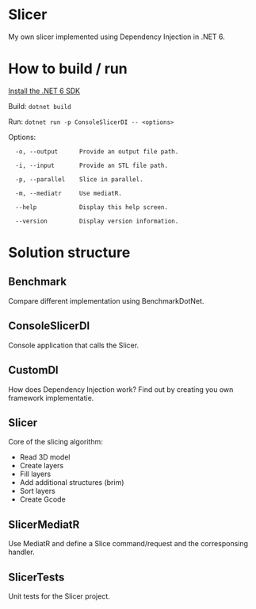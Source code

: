 # Slicer
My own slicer implemented using Dependency Injection in .NET 6.

# How to build / run
[Install the .NET 6 SDK](https://dotnet.microsoft.com/download/dotnet/6.0)

Build:
```dotnet build```

Run:
```dotnet run -p ConsoleSlicerDI -- <options>```

Options:
```
  -o, --output      Provide an output file path.

  -i, --input       Provide an STL file path.

  -p, --parallel    Slice in parallel.

  -m, --mediatr     Use mediatR.

  --help            Display this help screen.

  --version         Display version information.
```
# Solution structure

## Benchmark
Compare different implementation using BenchmarkDotNet.

## ConsoleSlicerDI
Console application that calls the Slicer.

## CustomDI
How does Dependency Injection work? Find out by creating you own framework implementatie.

## Slicer
Core of the slicing algorithm:
- Read 3D model
- Create layers
- Fill layers
- Add additional structures (brim)
- Sort layers
- Create Gcode

## SlicerMediatR
Use MediatR and define a Slice command/request and the corresponsing handler.

## SlicerTests
Unit tests for the Slicer project.
